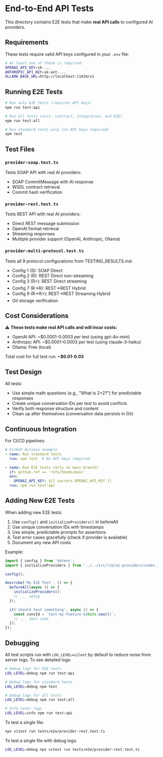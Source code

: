 # End-to-End API Tests

This directory contains E2E tests that make **real API calls** to configured AI providers.

## Requirements

These tests require valid API keys configured in your `.env` file:

```bash
# At least one of these is required:
OPENAI_API_KEY=sk-...
ANTHROPIC_API_KEY=sk-ant-...
OLLAMA_BASE_URL=http://localhost:11434/v1
```

## Running E2E Tests

```bash
# Run only E2E tests (requires API keys)
npm run test:api

# Run all tests (unit, contract, integration, and E2E)
npm run test:all

# Run standard tests only (no API keys required)
npm test
```

## Test Files

### `provider-soap.test.ts`
Tests SOAP API with real AI providers:
- SOAP CommitMessage with AI response
- WSDL contract retrieval
- Commit hash verification

### `provider-rest.test.ts`
Tests REST API with real AI providers:
- Direct REST message submission
- OpenAI format retrieval
- Streaming responses
- Multiple provider support (OpenAI, Anthropic, Ollama)

### `provider-multi-protocol.test.ts`
Tests all 9 protocol configurations from TESTING_RESULTS.md:
- Config 1 (S): SOAP Direct
- Config 2 (R): REST Direct non-streaming
- Config 3 (R⚡): REST Direct streaming
- Config 7 (R→R): REST→REST Hybrid
- Config 9 (R→R⚡): REST→REST Streaming Hybrid
- Git storage verification

## Cost Considerations

⚠️ **These tests make real API calls and will incur costs:**

- OpenAI API: ~$0.0001-0.0003 per test (using gpt-4o-mini)
- Anthropic API: ~$0.0001-0.0003 per test (using claude-3-haiku)
- Ollama: Free (local)

Total cost for full test run: **~$0.01-0.03**

## Test Design

All tests:
- Use simple math questions (e.g., "What is 2+2?") for predictable responses
- Create unique conversation IDs per test to avoid conflicts
- Verify both response structure and content
- Clean up after themselves (conversation data persists in Git)

## Continuous Integration

For CI/CD pipelines:

```yaml
# GitHub Actions example
- name: Run standard tests
  run: npm test  # No API keys required

- name: Run E2E tests (only on main branch)
  if: github.ref == 'refs/heads/main'
  env:
    OPENAI_API_KEY: ${{ secrets.OPENAI_API_KEY }}
  run: npm run test:api
```

## Adding New E2E Tests

When adding new E2E tests:

1. Use `config()` and `initializeProviders()` in beforeAll
2. Use unique conversation IDs with timestamps
3. Use simple, predictable prompts for assertions
4. Test error cases gracefully (check if provider is available)
5. Document any new API costs

Example:

```typescript
import { config } from 'dotenv';
import { initializeProviders } from '../../src/lib/ai-providers/index.js';

config();

describe('My E2E Test', () => {
  beforeAll(async () => {
    initializeProviders();
    // ... setup
  });

  it('should test something', async () => {
    const convId = `test-my-feature-${Date.now()}`;
    // ... test code
  });
});
```

## Debugging

All test scripts run with `LOG_LEVEL=silent` by default to reduce noise from server logs. To see detailed logs:

```bash
# Debug logs for E2E tests
LOG_LEVEL=debug npm run test:api

# Debug logs for standard tests
LOG_LEVEL=debug npm test

# Debug logs for all tests
LOG_LEVEL=debug npm run test:all

# Info-level logs
LOG_LEVEL=info npm run test:api
```

To test a single file:

```bash
npx vitest run tests/e2e/provider-rest.test.ts
```

To test a single file with debug logs:

```bash
LOG_LEVEL=debug npx vitest run tests/e2e/provider-rest.test.ts
```
